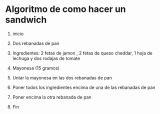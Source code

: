  # Algoritmo de como hacer un sandwich

 1. inicio

 1. Dos rebanadas de pan

 1. Ingredientes: 2 fetas de jamon , 2 fetas de queso cheddar, 1 hoja de lechuga y dos rodajas de tomate

 1. Mayonesa (15 gramos)

1. Untar la mayonesa en las dos rebanadas de pan

1. Poner todos los ingredientes encima de una de las rebanadas de pan

1. Poner encima la otra rebanada de pan

1. Fin
